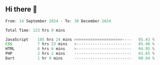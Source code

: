 ## Hi there 👋
<!--START_SECTION:Muni-->

```Javascript
From: 14 September 2024 - To: 30 December 2024

Total Time: 123 hrs 9 mins

JavaScript    105 hrs 24 mins >>>>>>>>>>>>>>>>>>>>>----   85.43 %
CSS           7 hrs 23 mins   >------------------------   05.98 %
HTML          6 hrs 6 mins    >------------------------   04.95 %
PHP           2 hrs 2 mins    -------------------------   01.65 %
Dart          1 hr 9 mins     -------------------------   00.94 %
```

<!--END_SECTION:Muni-->
